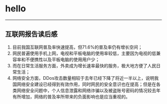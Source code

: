 # hello
---
## **互联网报告读后感**
1. 目前我国互联网普及率快速提高，但71.6%的普及率仍有增长空间； 
1. 网民普遍使用手机上网，电视和平板电脑的使用率较低，主要因为电视的低兼容率和不便携性以及平板电脑的使用用户少；  
1. 而在日常生活服务方面，外卖成为增长速率最快的服务，极大地方便了人民日常生活；  
1. 网络安全方面，DDos攻击数量相较于去年已经下降了将近一半以上，说明我国网络安全建设已经得到有效作用，同时网民的安全意识也在提高；但是在各类网络安全问题中，个人信息泄露和网络诈骗以及被盗账号密码的情况较去年有所增加，网络的普及率所带来的负面影响也是应当重视的。
